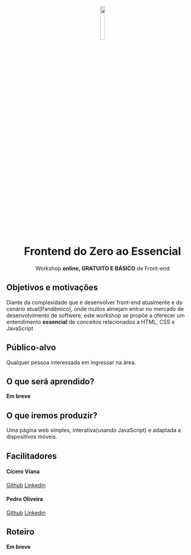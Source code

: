 <p align="center">
  <img  width="15%" src="https://upload.wikimedia.org/wikipedia/commons/thumb/6/61/HTML5_logo_and_wordmark.svg/1200px-HTML5_logo_and_wordmark.svg.png" />
</p>
<h1 align="center">
  <strong>Frontend do Zero ao Essencial</strong>
</h1>
<p align="center">
  Workshop <b>online, GRATUITO E BÁSICO</b> de Front-end
</p>

## Objetivos e motivações

Diante da complexidade que é desenvolver front-end atualmente e do cenário atual(Pandêmico), onde muitos almejam entrar no mercado de desenvolvimento de softwere, este workshop se propõe a oferecer um entendimento **essencial** de conceitos relacionados a HTML, CSS e JavaScript

## Público-alvo

Qualquer pessoa interessada em ingressar na área.

## O que será aprendido?
**Em breve**

## O que iremos produzir?
Uma página web simples, interativa(usando JavaScript) e adaptada a dispositivos móveis.


## Facilitadores

#### Cícero Viana

[Github](https://github.com/cicerohen)
[Linkedin](https://www.linkedin.com/in/cicero-viana-ba4a2029/)

#### Pedro Oliveira

[Github](https://github.com/PedroVOliveira)
[Linkedin](https://www.linkedin.com/in/pedro-oliveira-b85565173/)


## Roteiro
**Em breve**
